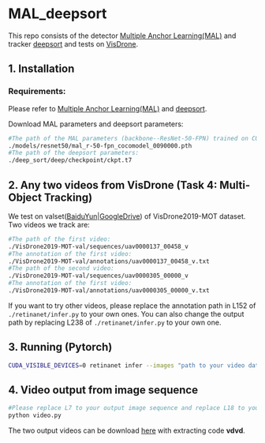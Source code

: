 # MAL_deepsort
This repo consists of the detector [Multiple Anchor Learning(MAL)](https://github.com/DeLightCMU/MAL-inference/) and tracker [deepsort](https://github.com/mikel-brostrom/Yolov5_DeepSort_Pytorch/tree/a60dcf9300ee7673b7d484e8ebb363b9a6408b81/deep_sort_pytorch) and tests on [VisDrone](https://github.com/VisDrone/VisDrone-Dataset).

## 1. Installation

### Requirements:
Please refer to [Multiple Anchor Learning(MAL)](https://github.com/DeLightCMU/MAL-inference/) and [deepsort](https://github.com/mikel-brostrom/Yolov5_DeepSort_Pytorch/tree/a60dcf9300ee7673b7d484e8ebb363b9a6408b81/deep_sort_pytorch).

Download MAL parameters and deepsort parameters:
```bash
#The path of the MAL parameters (backbone--ResNet-50-FPN) trained on COCO:
./models/resnet50/mal_r-50-fpn_cocomodel_0090000.pth
#The path of the deepsort parameters:
./deep_sort/deep/checkpoint/ckpt.t7
```
## 2. Any two videos from VisDrone (Task 4: Multi-Object Tracking) 
We test on valset([BaiduYun](https://pan.baidu.com/s/1_gLvMxkMKb3RZjGyZv7btQ)|[GoogleDrive](https://drive.google.com/file/d/1rqnKe9IgU_crMaxRoel9_nuUsMEBBVQu/view?usp=sharing)) of VisDrone2019-MOT dataset. Two videos we track are:
```bash
#The path of the first video:
./VisDrone2019-MOT-val/sequences/uav0000137_00458_v
#The annotation of the first video:
./VisDrone2019-MOT-val/annotations/uav0000137_00458_v.txt
#The path of the second video:
./VisDrone2019-MOT-val/sequences/uav0000305_00000_v
#The annotation of the first video:
./VisDrone2019-MOT-val/annotations/uav0000305_00000_v.txt
```
If you want to try other videos, please replace the annotation path in L152 of ``./retinanet/infer.py`` to your own ones. You can also change the output path by replacing L238 of  ``./retinanet/infer.py`` to your own one.


## 3. Running (Pytorch)
```bash
CUDA_VISIBLE_DEVICES=0 retinanet infer --images "path to your video data"  --batch=1

```
## 4. Video output from image sequence
```bash
#Please replace L7 to your output image sequence and replace L18 to your output images' name.
python video.py

```
The two output videos can be download [here](https://pan.baidu.com/s/1pq4HeTWB6R2b2Q46d2iVHw) with extracting code **vdvd**.
